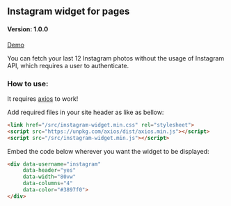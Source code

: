 ## Instagram widget for pages

#### Version: 1.0.0

[Demo](https://jakubskowronski.com/instagram-widget)

You can fetch your last 12 Instagram photos without the usage of Instagram API, which requires a user to authenticate.

### How to use:
It requires [axios](https://github.com/axios/axios#installing) to work! 

Add required files in your site header as like as bellow:

```html
<link href="/src/instagram-widget.min.css" rel="stylesheet">
<script src="https://unpkg.com/axios/dist/axios.min.js"></script>
<script src="/src/instagram-widget.min.js"></script>
```

Embed the code below wherever you want the widget to be displayed:

```html
<div data-username="instagram"
     data-header="yes"
     data-width="80vw"
     data-columns="4"
     data-color="#3897f0">
</div>
```